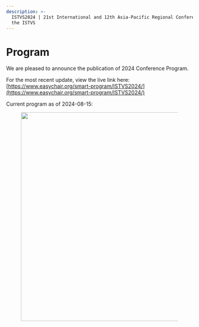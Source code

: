 ```yaml
---
description: >-
  ISTVS2024 | 21st International and 12th Asia-Pacific Regional Conference of
  the ISTVS
---
```


# Program

We are pleased to announce the publication of 2024 Conference Program.

For the most recent update, view the live link here:\
[https://www.easychair.org/smart-program/ISTVS2024/](https://www.easychair.org/smart-program/ISTVS2024/)

Current program as of 2024-08-15:

<div align="left">

<figure><img src="../.gitbook/assets/program 2024-08-15 v2.png" alt="" width="563"><figcaption></figcaption></figure>

</div>
